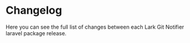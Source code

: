 # Changelog

Here you can see the full list of changes between each Lark Git Notifier laravel package release.

